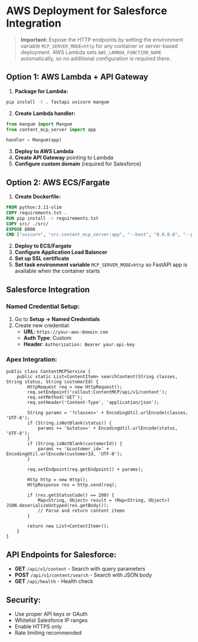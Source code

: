 # AWS Deployment for Salesforce Integration

> **Important:** Expose the HTTP endpoints by setting the environment variable `MCP_SERVER_MODE=http` for any container or server-based deployment. AWS Lambda sets `AWS_LAMBDA_FUNCTION_NAME` automatically, so no additional configuration is required there.

## Option 1: AWS Lambda + API Gateway

1. **Package for Lambda:**
```bash
pip install -t . fastapi uvicorn mangum
```

2. **Create Lambda handler:**
```python
from mangum import Mangum
from content_mcp_server import app

handler = Mangum(app)
```

3. **Deploy to AWS Lambda**
4. **Create API Gateway** pointing to Lambda
5. **Configure custom domain** (required for Salesforce)

## Option 2: AWS ECS/Fargate

1. **Create Dockerfile:**
```dockerfile
FROM python:3.11-slim
COPY requirements.txt .
RUN pip install -r requirements.txt
COPY src/ ./src/
EXPOSE 8000
CMD ["uvicorn", "src.content_mcp_server:app", "--host", "0.0.0.0", "--port", "8000"]
```

2. **Deploy to ECS/Fargate**
3. **Configure Application Load Balancer**
4. **Set up SSL certificate**
5. **Set task environment variable** `MCP_SERVER_MODE=http` so FastAPI app is available when the container starts

## Salesforce Integration

### Named Credential Setup:
1. Go to **Setup → Named Credentials**
2. Create new credential:
   - **URL**: `https://your-aws-domain.com`
   - **Auth Type**: Custom
   - **Header**: `Authorization: Bearer your-api-key`

### Apex Integration:
```apex
public class ContentMCPService {
    public static List<ContentItem> searchContent(String classes, String status, String customerId) {
        HttpRequest req = new HttpRequest();
        req.setEndpoint('callout:ContentMCP/api/v1/content');
        req.setMethod('GET');
        req.setHeader('Content-Type', 'application/json');
        
        String params = '?classes=' + EncodingUtil.urlEncode(classes, 'UTF-8');
        if (String.isNotBlank(status)) {
            params += '&status=' + EncodingUtil.urlEncode(status, 'UTF-8');
        }
        if (String.isNotBlank(customerId)) {
            params += '&customer_id=' + EncodingUtil.urlEncode(customerId, 'UTF-8');
        }
        
        req.setEndpoint(req.getEndpoint() + params);
        
        Http http = new Http();
        HttpResponse res = http.send(req);
        
        if (res.getStatusCode() == 200) {
            Map<String, Object> result = (Map<String, Object>) JSON.deserializeUntyped(res.getBody());
            // Parse and return content items
        }
        
        return new List<ContentItem>();
    }
}
```

## API Endpoints for Salesforce:

- **GET** `/api/v1/content` - Search with query parameters
- **POST** `/api/v1/content/search` - Search with JSON body
- **GET** `/api/health` - Health check

## Security:
- Use proper API keys or OAuth
- Whitelist Salesforce IP ranges
- Enable HTTPS only
- Rate limiting recommended
